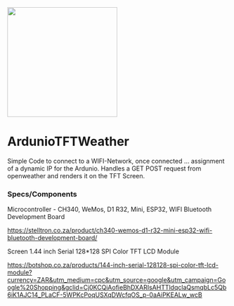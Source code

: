 <img src="https://user-images.githubusercontent.com/45560312/216760911-3fd56862-042b-45ae-9967-41a12faf58a0.png" width="250">

# ArdunioTFTWeather
Simple Code to connect to a WIFI-Network, once connected ... assignment of a dynamic IP for the Ardunio. Handles a GET POST request from openweather and renders it on the TFT Screen.

### Specs/Components

Microcontroller - CH340, WeMos, D1 R32, Mini, ESP32, WIFI Bluetooth Development Board

https://stelltron.co.za/product/ch340-wemos-d1-r32-mini-esp32-wifi-bluetooth-development-board/

Screen 1.44 inch Serial 128*128 SPI Color TFT LCD Module

https://botshop.co.za/products/144-inch-serial-128128-spi-color-tft-lcd-module?currency=ZAR&utm_medium=cpc&utm_source=google&utm_campaign=Google%20Shopping&gclid=Cj0KCQiAofieBhDXARIsAHTTldqclaQsmqbLc5Qb6iK1AJC14_PLaCF-5WPKcPoqUSXqDWcfqOS_p-0aAiPKEALw_wcB




